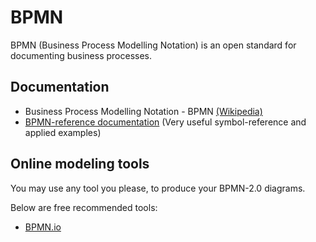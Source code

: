 # BPMN

BPMN (Business Process Modelling Notation) is an open standard for documenting business processes.

## Documentation
- Business Process Modelling Notation - BPMN [(Wikipedia)](https://en.wikipedia.org/wiki/Business_Process_Model_and_Notation)
- [BPMN-reference documentation](https://camunda.com/bpmn/reference) (Very useful symbol-reference and applied examples)

## Online modeling tools
You may use any tool you please, to produce your BPMN-2.0 diagrams.

Below are free recommended tools:
- [BPMN.io](http://BPMN.io)
